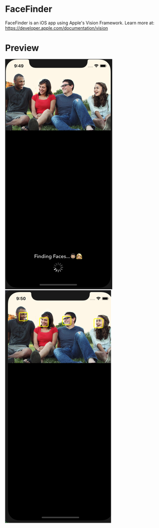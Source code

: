 # FaceFinder
FaceFinder is an iOS app using Apple's Vision Framework. 
Learn more at: https://developer.apple.com/documentation/vision

# Preview

![](1.png)
![](2.png)
